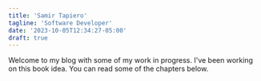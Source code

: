 ```yaml
---
title: 'Samir Tapiero'
tagline: 'Software Developer'
date: '2023-10-05T12:34:27-05:00'
draft: true
---
```

Welcome to my blog with some of my work in progress. I've been working on this book idea. You can read some of the chapters below.
